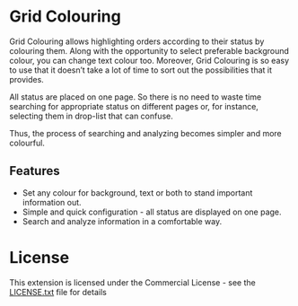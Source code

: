 # Grid Colouring

Grid Colouring allows highlighting orders according to their status by colouring them. Along with the opportunity to select preferable background colour, you can change text colour too. Moreover, Grid Colouring is so easy to use that it doesn’t take a lot of time to sort out the possibilities that it provides.

All status are placed on one page. So there is no need to waste time searching for appropriate status on different pages or, for instance, selecting them in drop-list that can confuse.

Thus, the process of searching and analyzing becomes simpler and more colourful.

## Features
- Set any colour for background, text or both to stand important information out.
- Simple and quick configuration - all status are displayed on one page.
- Search and analyze information in a comfortable way.

# License
This extension is licensed under the Commercial License - see the [LICENSE.txt](LICENSE.txt) file for details
